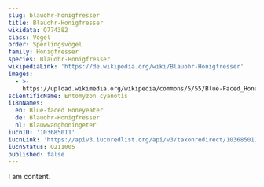 ```yaml
---
slug: blauohr-honigfresser
title: Blauohr-Honigfresser
wikidata: Q774382
class: Vögel
order: Sperlingsvögel
family: Honigfresser
species: Blauohr-Honigfresser
wikipediaLink: 'https://de.wikipedia.org/wiki/Blauohr-Honigfresser'
images:
  - >-
    https://upload.wikimedia.org/wikipedia/commons/5/55/Blue-Faced_Honeyeater_Ground.JPG
scientificName: Entomyzon cyanotis
i18nNames:
  en: Blue-faced Honeyeater
  de: Blauohr-Honigfresser
  nl: Blauwwanghoningeter
iucnID: '103685011'
iucnLink: 'https://apiv3.iucnredlist.org/api/v3/taxonredirect/103685011'
iucnStatus: Q211005
published: false
---
```


I am content.

